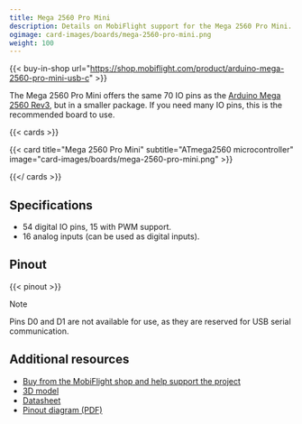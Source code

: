 ```yaml
---
title: Mega 2560 Pro Mini
description: Details on MobiFlight support for the Mega 2560 Pro Mini.
ogimage: card-images/boards/mega-2560-pro-mini.png
weight: 100
---
```


{{< buy-in-shop url="https://shop.mobiflight.com/product/arduino-mega-2560-pro-mini-usb-c" >}}

The Mega 2560 Pro Mini offers the same 70 IO pins as the [Arduino Mega 2560 Rev3](/boards/arduino-mega-2560),
but in a smaller package. If you need many IO pins, this is the recommended board to use.

{{< cards >}}

{{< card title="Mega 2560 Pro Mini" subtitle="ATmega2560 microcontroller" image="card-images/boards/mega-2560-pro-mini.png" >}}

{{</ cards >}}

## Specifications

- 54 digital IO pins, 15 with PWM support.
- 16 analog inputs (can be used as digital inputs).

## Pinout

{{< pinout >}}

> [!NOTE]
> Pins D0 and D1 are not available for use, as they are reserved for USB serial communication.

## Additional resources

- [Buy from the MobiFlight shop and help support the project](https://shop.mobiflight.com/product/arduino-mega-2560-pro-mini-usb-c)
- [3D model](https://grabcad.com/library/arduino-mega-2560-pro-3)
- [Datasheet](https://www.enmindustry.de/WebRoot/Store31/Shops/88169453/5FFE/0DC7/1617/A559/78B1/0A0C/6D12/6D9F/Mega2650PRO-Datasheet.pdf)
- [Pinout diagram (PDF)](pinout.pdf)
